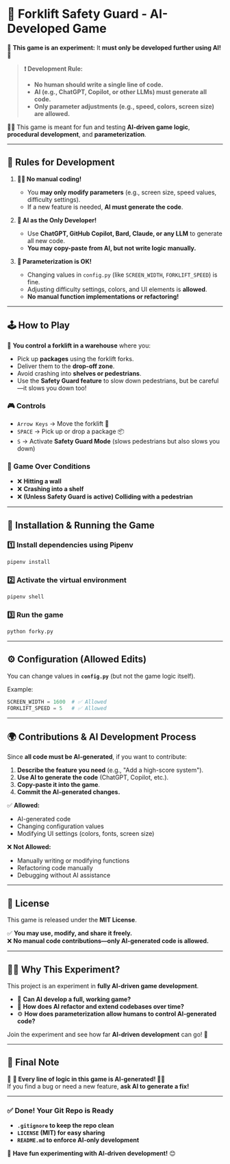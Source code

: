 # 🚀 Forklift Safety Guard - AI-Developed Game

🚧 **This game is an experiment:** It **must only be developed further using AI!** 🚧  

> **❗️ Development Rule:**
> - **No human should write a single line of code.**
> - **AI (e.g., ChatGPT, Copilot, or other LLMs) must generate all code.**
> - **Only parameter adjustments (e.g., speed, colors, screen size) are allowed.**

👷‍♂️ This game is meant for fun and testing **AI-driven game logic**, **procedural development**, and **parameterization**.

---

## 📜 Rules for Development

1. **👨‍💻 No manual coding!**  
   - You **may only modify parameters** (e.g., screen size, speed values, difficulty settings).  
   - If a new feature is needed, **AI must generate the code**.  

2. **🤖 AI as the Only Developer!**  
   - Use **ChatGPT, GitHub Copilot, Bard, Claude, or any LLM** to generate all new code.  
   - **You may copy-paste from AI, but not write logic manually.**  

3. **📌 Parameterization is OK!**  
   - Changing values in `config.py` (like `SCREEN_WIDTH`, `FORKLIFT_SPEED`) is fine.  
   - Adjusting difficulty settings, colors, and UI elements is **allowed**.  
   - **No manual function implementations or refactoring!**  

---

## 🕹️ How to Play

🚜 **You control a forklift in a warehouse** where you:  
- Pick up **packages** using the forklift forks.  
- Deliver them to the **drop-off zone**.  
- Avoid crashing into **shelves or pedestrians**.  
- Use the **Safety Guard feature** to slow down pedestrians, but be careful—it slows you down too!

### 🎮 Controls
- `Arrow Keys` → Move the forklift 🚜  
- `SPACE` → Pick up or drop a package 📦  
- `S` → Activate **Safety Guard Mode** (slows pedestrians but also slows you down)  

### 🚧 Game Over Conditions
- ❌ **Hitting a wall**  
- ❌ **Crashing into a shelf**  
- ❌ **(Unless Safety Guard is active) Colliding with a pedestrian**  

---

## 💾 Installation & Running the Game

### **1️⃣ Install dependencies using Pipenv**
```sh
pipenv install
```

### **2️⃣ Activate the virtual environment**
```sh
pipenv shell
```

### **3️⃣ Run the game**
```sh
python forky.py
```

---

## ⚙️ Configuration (Allowed Edits)

You can change values in **`config.py`** (but not the game logic itself).  

Example:
```python
SCREEN_WIDTH = 1600  # ✅ Allowed
FORKLIFT_SPEED = 5   # ✅ Allowed
```

---

## 🌍 Contributions & AI Development Process

Since **all code must be AI-generated**, if you want to contribute:  
1. **Describe the feature you need** (e.g., "Add a high-score system").  
2. **Use AI to generate the code** (ChatGPT, Copilot, etc.).  
3. **Copy-paste it into the game**.  
4. **Commit the AI-generated changes.**  

✅ **Allowed:**  
- AI-generated code  
- Changing configuration values  
- Modifying UI settings (colors, fonts, screen size)  

❌ **Not Allowed:**  
- Manually writing or modifying functions  
- Refactoring code manually  
- Debugging without AI assistance  

---

## 📜 License

This game is released under the **MIT License**.

✅ **You may use, modify, and share it freely.**  
❌ **No manual code contributions—only AI-generated code is allowed.**  

---

## 👨‍🔬 Why This Experiment?

This project is an experiment in **fully AI-driven game development**.  
- 🤖 **Can AI develop a full, working game?**  
- 🔄 **How does AI refactor and extend codebases over time?**  
- ⚙️ **How does parameterization allow humans to control AI-generated code?**  

Join the experiment and see how far **AI-driven development** can go! 🚀  

---

## 📌 Final Note

🚧 **🚜 Every line of logic in this game is AI-generated! 🚜🚧**  
If you find a bug or need a new feature, **ask AI to generate a fix!**  

---

### ✅ Done! Your Git Repo is Ready

- **`.gitignore` to keep the repo clean**  
- **`LICENSE` (MIT) for easy sharing**  
- **`README.md` to enforce AI-only development**  

🚀 **Have fun experimenting with AI-driven development!** 😊
